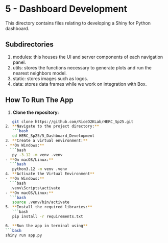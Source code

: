 # 5 - Dashboard Development

This directory contains files relating to developing a Shiny for Python dashboard. 

## Subdirectories

1. modules: this houses the UI and server components of each navigation panel. 
2. utils: stores the functions necessary to generate plots and run the nearest neighbors model.
3. static: stores images such as logos.
4. data: stores data frames while we work on integration with Box.

## How To Run The App

1. **Clone the repository:**
```bash
   git clone https://github.com/RiceD2KLab/HERC_Sp25.git
2. **Navigate to the project directory:** 
   ```bash
   cd HERC_Sp25/5_Dashboard_Development
3. **Create a virtual environment:**
- **On Windows:**
  ```bash
   py -3.12 -m venv .venv
- **On macOS/Linux:**
  ```bash
   python3.12 -m venv .venv
4. **Activate the Virtual Environment**
- **On Windows:**
  ```bash
  .venv\Scripts\activate
- **On macOS/Linux:**
  ```bash
   source .venv/bin/activate
5. **Install the required libraries:**
   ```bash
   pip install -r requirements.txt

6. **Run the app in terminal using**
```bash
shiny run app.py
```
